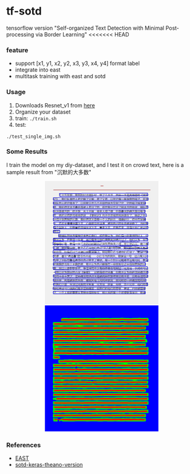 # tf-sotd
tensorflow version "Self-organized Text Detection with Minimal Post-processing via Border Learning"
<<<<<<< HEAD

### feature
- support [x1, y1, x2, y2, x3, y3, x4, y4] format label
- integrate into east
- multitask training with east and sotd

### Usage

1. Downloads Resnet_v1 from [here](http://download.tensorflow.org/models/resnet_v1_50_2016_08_28.tar.gz)
2. Organize your dataset
3. train:
`./train.sh`
4. test:
```
./test_single_img.sh
```

### Some Results
I train the model on my diy-dataset, and I test it on crowd text, here is a sample result from "沉默的大多数"

<center class="half">
    <img src="samples/333.jpg" width="300"/>
    <img src="samples/333.png" width="300"/>
</center>


### References
- [EAST](https://github.com/argman/EAST)
- [sotd-keras-theano-version](https://gitlab.com/rex-yue-wu/ISI-PPT-Text-Detector)

